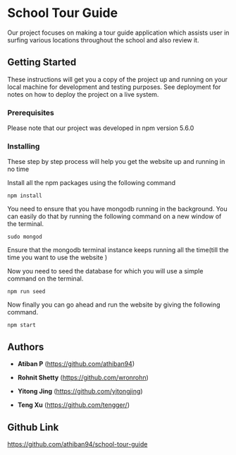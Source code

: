 # School Tour Guide

Our project focuses on making a tour guide application which assists user in surfing various locations throughout the school and also review it.

## Getting Started

These instructions will get you a copy of the project up and running on your local machine for development and testing purposes. See deployment for notes on how to deploy the project on a live system.

### Prerequisites

Please note that our project was developed in npm version 5.6.0



### Installing

These step by step process will help you get the website up and running in no time

Install all the npm packages using the following command

```
npm install
```

You need to ensure that you have mongodb running in the background. You can easily do that by running the following command on a new window of the terminal.


```
sudo mongod
```
Ensure that the mongodb terminal instance keeps running all the time(till the time you want to use the website )

Now you need to seed the database for which you will use a simple command on the terminal.


```
npm run seed
```

Now finally you can go ahead and run the website by giving the following command.


```
npm start
```




## Authors

* **Atiban P** 
(https://github.com/athiban94)

* **Rohnit Shetty** 
(https://github.com/wronrohn)

* **Yitong Jing** 
(https://github.com/yitongjing)

* **Teng Xu** 
(https://github.com/tengger/)




## Github Link

https://github.com/athiban94/school-tour-guide



